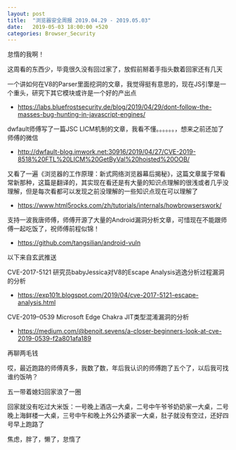```yaml
---
layout: post
title:  "浏览器安全周报 2019.04.29 - 2019.05.03"
date:   2019-05-03 18:00:00 +520
categories: Browser_Security
---
```


怠惰的我啊！

这周看的东西少，毕竟很久没有回过家了，放假前掰着手指头数着回家还有几天

一个讲如何在V8的Parser里面挖洞的文章，我觉得挺有意思的，现在JS引擎是一个重头，研究下其它模块或许是一个好的产出点
- https://labs.bluefrostsecurity.de/blog/2019/04/29/dont-follow-the-masses-bug-hunting-in-javascript-engines/

dwfault师傅写了一篇JSC LICM机制的文章，我看不懂。。。。。。，想来之前还加了师傅的微信
- http://dwfault-blog.imwork.net:30916/2019/04/27/CVE-2019-8518%20FTL%20LICM%20GetByVal%20hoisted%20OOB/

又看了一遍《浏览器的工作原理：新式网络浏览器幕后揭秘》，这篇文章属于常看常新那种，这篇是翻译的，其实现在看还是有大量的知识点理解的很浅或者几乎没理解，但是每次看都可以发现之前没理解的一些知识点现在可以理解了
- https://www.html5rocks.com/zh/tutorials/internals/howbrowserswork/

支持一波我唐师傅，师傅开源了大量的Android漏洞分析文章，可惜现在不能跟师傅一起吃饭了，祝师傅前程似锦！
- https://github.com/tangsilian/android-vuln

以下来自玄武推送

CVE-2017-5121 研究员babyJessica对V8的Escape Analysis逃逸分析过程漏洞的分析
- https://exp101t.blogspot.com/2019/04/cve-2017-5121-escape-analysis.html

CVE-2019–0539 Microsoft Edge Chakra JIT类型混淆漏洞的分析
- https://medium.com/@benoit.sevens/a-closer-beginners-look-at-cve-2019-0539-f2a801afa189

再聊两毛钱

哎，最近跑路的师傅真多，我数了数，年后我认识的师傅跑了五个了，以后我可找谁约饭呐？

五一带着媳妇回家浪了一圈

回家就没有吃过大米饭：一号晚上酒店一大桌，二号中午爷爷奶奶家一大桌，二号晚上海鲜楼一大桌，三号中午和晚上外公外婆家一大桌，肚子就没有空过，还好四号早上跑路了

焦虑，胖了，懒了，怠惰了